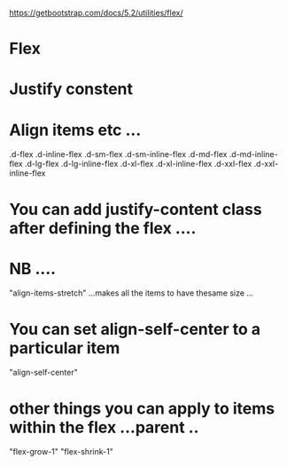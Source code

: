 https://getbootstrap.com/docs/5.2/utilities/flex/

# Flex 
# Justify constent 
# Align items etc ...


.d-flex
.d-inline-flex
.d-sm-flex
.d-sm-inline-flex
.d-md-flex
.d-md-inline-flex
.d-lg-flex
.d-lg-inline-flex
.d-xl-flex
.d-xl-inline-flex
.d-xxl-flex
.d-xxl-inline-flex



# You can add justify-content class after defining the  flex ....


# NB .... 

"align-items-stretch"                ...makes all the items to have thesame size ...






# You can set align-self-center to a  particular item

"align-self-center"


# other things you can apply to items within the flex ...parent ..
"flex-grow-1"
"flex-shrink-1"